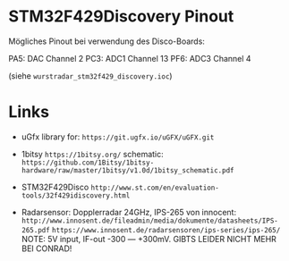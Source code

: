 
STM32F429Discovery Pinout
=========================

Mögliches Pinout bei verwendung des Disco-Boards:

PA5: DAC  Channel 2
PC3: ADC1 Channel 13
PF6: ADC3 Channel 4

(siehe `wurstradar_stm32f429_discovery.ioc`)

Links
=====

* uGfx library for: `https://git.ugfx.io/uGFX/uGFX.git`

* 1bitsy `https://1bitsy.org/` schematic: `https://github.com/1Bitsy/1bitsy-hardware/raw/master/1bitsy/v1.0d/1bitsy_schematic.pdf`

* STM32F429Disco `http://www.st.com/en/evaluation-tools/32f429idiscovery.html`

* Radarsensor: Dopplerradar 24GHz, IPS-265 von innocent: `http://www.innosent.de/fileadmin/media/dokumente/datasheets/IPS-265.pdf` `https://www.innosent.de/radarsensoren/ips-series/ips-265/` NOTE: 5V input, IF-out -300 — +300mV. GIBTS LEIDER NICHT MEHR BEI CONRAD!

